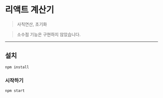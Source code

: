 # 리액트 계산기 
> 사칙연산, 초기화 

> 소수점 기능은 구현하지 않았습니다.

<hr/>

## 설치

```js
npm install
```

### 시작하기

```js
npm start
```

